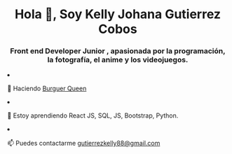 <h1 align="center">Hola 👋, Soy Kelly Johana Gutierrez Cobos</h1>

<h3 align="center">Front end Developer Junior , apasionada por la programación, la fotografía, el anime y los videojuegos.</h3

  
- 🔭 Haciendo [Burguer Queen](https://github.com/KellyGc99/Burger-queen-ReactJs)

- 🌱 Estoy aprendiendo React JS, SQL, JS, Bootstrap, Python.

- 📫 Puedes contactarme gutierrezkelly88@gmail.com

